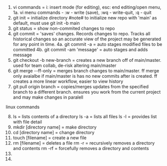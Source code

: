 1. vi commands = i: insert mode (for editing), esc: end editing/open menu,
    1a. vi menu commands - :w - write (save), :wq - write-quit, :q - quit
2. git init = initialize directory #note# to initialize new repo with 'main' as default, must use git init -b main
3. git status = show non-commited changes to repo
4. git commit = 'saves' changes. Records changes to repo. Tracks all historical changes so an accurate view of the project may be generated for any point in time.
    4a. git commit -a = auto stages modified files to be committed 
    4b. git commit -am 'message' = auto stages and adds message
5. git checkout -b new-branch  = creates a new branch off of main/master. used for team collab, de-risk altering main/master
6. git merge --ff-only <branch> = merges branch changes to main/master. ff merge only avaialbe if main/master is has no new commits after <branch> is created. ff creates a more linear workflow, easier to view history
7. git pull origin branch = copies/merges updates from the specified branch to a different branch. ensures you work from the current project and may make changes in paralell

linux commands

8. ls = lists contents of a directory
    ls -a = lists all files
    ls -l = provides list with file detail
9. mkdir [directory name] = make directory
10. cd [directory name] = change directory
11. touch [filename] = create a new file
12. rm [filename] = deletes a file
    rm -r = recursively removes a directory and contents
    rm -rf = forcefully removes a directory and contents
13. 
14. 
